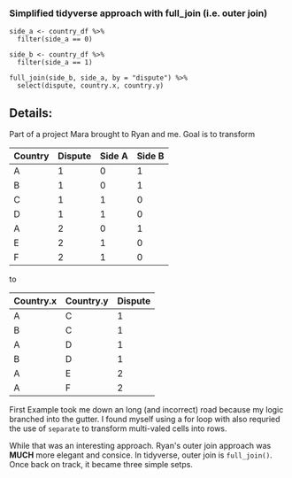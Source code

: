 

### Simplified tidyverse approach with full_join (i.e. outer join)

```{r sidea}
side_a <- country_df %>% 
  filter(side_a == 0)

side_b <- country_df %>% 
  filter(side_a == 1)
  
full_join(side_b, side_a, by = "dispute") %>% 
  select(dispute, country.x, country.y)
```

## Details:

Part of a project Mara brought to Ryan and me.  Goal is to transform 


Country |	Dispute	| Side A	| Side B
--- | --- | --- | ---
A	| 1	| 0 | 1
B |	1 |	0 |	1
C |	1 |	1 |	0
D |	1 |	1 |	0
A |	2 |	0 |	1
E |	2 |	1 |	0
F |	2 |	1 |	0

to 


Country.x |	Country.y |	Dispute
--- | --- | ---
A |	C |	1
B |	C |	1
A |	D |	1
B |	D |	1
A |	E |	2
A |	F |	2

First Example took me down an long (and incorrect) road because my logic branched into the gutter.  I found myself using a for loop with also requried the use of `separate` to transform multi-valed cells into rows.  

While that was an interesting approach.  Ryan's outer join approach was **MUCH** more elegant and consice.  In tidyverse, outer join is `full_join()`.  Once back on track, it became three simple setps.